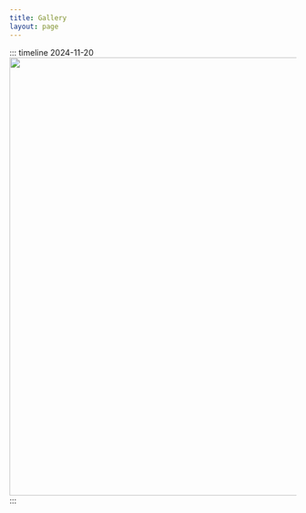 ```yaml
---
title: Gallery
layout: page
---
```

::: timeline 2024-11-20
<img src = "https://ruinique-alibaba-oss.oss-cn-chengdu.aliyuncs.com/pic1.jpg" style="width:80vw"/>
:::